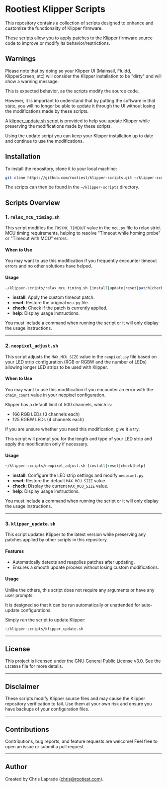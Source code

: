 # Rootiest Klipper Scripts

This repository contains a collection of scripts designed to enhance and customize the functionality of Klipper firmware.

These scripts allow you to apply patches to the Klipper firmware source code to improve or modify its behavior/restrictions.

## Warnings

Please note that by doing so your Klipper UI (Mainsail, Fluidd, KlipperScreen, etc) will consider
the Klipper installation to be "dirty" and will show a warning message.

This is expected behavior, as the scripts modify the source code.

However, it is important to understand that by putting the software in that state,
you will no longer be able to update it through the UI without losing the modifications
made by these scripts.

A [klipper_update.sh script](#3-klipperupdatesh) is provided to help you update Klipper
while preserving the modifications made by these scripts.

Using the update script you can keep your Klipper installation up to date
and continue to use the modifications.

## Installation

To install the repository, clone it to your local machine:

```bash
git clone https://github.com/rootiest/klipper-scripts.git ~/klipper-scripts
```

The scripts can then be found in the `~/klipper-scripts` directory.

## Scripts Overview

### 1. `relax_mcu_timing.sh`

This script modifies the `TRSYNC_TIMEOUT` value in the `mcu.py` file to relax strict MCU timing requirements,
helping to resolve "Timeout while homing probe" or "Timeout with MCU" errors.

#### When to Use

You may want to use this modification if you frequently encounter timeout errors
and no other solutions have helped.

#### Usage

```bash
~/klipper-scripts/relax_mcu_timing.sh [install|update|reset|patch|check|help]
```

- **install**: Apply the custom timeout patch.
- **reset**: Restore the original `mcu.py` file.
- **check**: Check if the patch is currently applied.
- **help**: Display usage instructions.

You must include a command when running the script
or it will only display the usage instructions.

---

### 2. `neopixel_adjust.sh`

This script adjusts the `MAX_MCU_SIZE` value in the `neopixel.py` file based on your LED strip configuration
(RGB or RGBW and the number of LEDs) allowing longer LED strips to be used with Klipper.

#### When to Use

You may want to use this modification if you encounter an error with
the `chain_count` value in your neopixel configuration.

Klipper has a default limit of 500 channels, which is:

- 166 RGB LEDs (3 channels each)
- 125 RGBW LEDs (4 channels each)

If you are unsure whether you need this modification, give it a try.

This script will prompt you for the length and type of your LED strip
and apply the modification only if necessary.

#### Usage

```bash
~/klipper-scripts/neopixel_adjust.sh [install|reset|check|help]
```

- **install**: Configure the LED strip settings and modify `neopixel.py`.
- **reset**: Restore the default `MAX_MCU_SIZE` value.
- **check**: Display the current `MAX_MCU_SIZE` value.
- **help**: Display usage instructions.

You must include a command when running the script
or it will only display the usage instructions.

---

### 3. `klipper_update.sh`

This script updates Klipper to the latest version while preserving
any patches applied by other scripts in this repository.

#### Features

- Automatically detects and reapplies patches after updating.
- Ensures a smooth update process without losing custom modifications.

#### Usage

Unlike the others, this script does not require any arguments or have any user prompts.

It is designed so that it can be run automatically
or unattended for auto-update configurations.

Simply run the script to update Klipper:

```bash
~/klipper-scripts/klipper_update.sh
```

---

## License

This project is licensed under the [GNU General Public License v3.0](LICENSE). See the `LICENSE` file for more details.

---

## Disclaimer

These scripts modify Klipper source files and may cause the Klipper repository verification to fail. Use them at your own risk and ensure you have backups of your configuration files.

---

## Contributions

Contributions, bug reports, and feature requests are welcome! Feel free to open an issue or submit a pull request.

---

## Author

Created by Chris Laprade (<chris@rootiest.com>).
